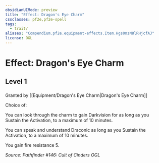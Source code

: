 ```yaml
---
obsidianUIMode: preview
title: "Effect: Dragon's Eye Charm"
cssclasses: pf2e,pf2e-spell
tags:
  - trait/
aliases: "Compendium.pf2e.equipment-effects.Item.Hgs0mzN8lRHjcfAJ"
license: OGL
---
```

# Effect: Dragon's Eye Charm
## Level 1
### 






Granted by [[Equipment/Dragon's Eye Charm|Dragon's Eye Charm]]

Choice of:

You can look through the charm to gain Darkvision for as long as you Sustain the Activation, to a maximum of 10 minutes.

You can speak and understand Draconic as long as you Sustain the Activation, to a maximum of 10 minutes.

You gain fire resistance 5.

*Source: Pathfinder #146: Cult of Cinders*
*OGL*